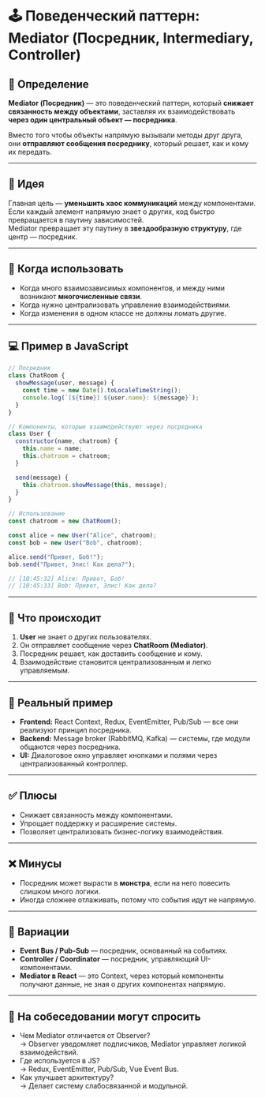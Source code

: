 # 🕹️ Поведенческий паттерн: Mediator (Посредник, Intermediary, Controller)

## 📌 Определение
**Mediator (Посредник)** — это поведенческий паттерн, который **снижает связанность между объектами**, заставляя их взаимодействовать **через один центральный объект — посредника**.

Вместо того чтобы объекты напрямую вызывали методы друг друга, они **отправляют сообщения посреднику**, который решает, как и кому их передать.

---

## 🎯 Идея
Главная цель — **уменьшить хаос коммуникаций** между компонентами.  
Если каждый элемент напрямую знает о других, код быстро превращается в паутину зависимостей.  
Mediator превращает эту паутину в **звездообразную структуру**, где центр — посредник.

---

## 🧩 Когда использовать
- Когда много взаимозависимых компонентов, и между ними возникают **многочисленные связи**.  
- Когда нужно централизовать управление взаимодействиями.  
- Когда изменения в одном классе не должны ломать другие.

---

## 💻 Пример в JavaScript

```js
// Посредник
class ChatRoom {
  showMessage(user, message) {
    const time = new Date().toLocaleTimeString();
    console.log(`[${time}] ${user.name}: ${message}`);
  }
}

// Компоненты, которые взаимодействуют через посредника
class User {
  constructor(name, chatroom) {
    this.name = name;
    this.chatroom = chatroom;
  }

  send(message) {
    this.chatroom.showMessage(this, message);
  }
}

// Использование
const chatroom = new ChatRoom();

const alice = new User("Alice", chatroom);
const bob = new User("Bob", chatroom);

alice.send("Привет, Боб!");
bob.send("Привет, Элис! Как дела?");

// [10:45:32] Alice: Привет, Боб!
// [10:45:33] Bob: Привет, Элис! Как дела?
```

---

## 🧠 Что происходит
1. **User** не знает о других пользователях.  
2. Он отправляет сообщение через **ChatRoom (Mediator)**.  
3. Посредник решает, как доставить сообщение и кому.  
4. Взаимодействие становится централизованным и легко управляемым.

---

## 💬 Реальный пример
- **Frontend:** React Context, Redux, EventEmitter, Pub/Sub — все они реализуют принцип посредника.  
- **Backend:** Message broker (RabbitMQ, Kafka) — системы, где модули общаются через посредника.  
- **UI:** Диалоговое окно управляет кнопками и полями через централизованный контроллер.

---

## ✅ Плюсы
- Снижает связанность между компонентами.  
- Упрощает поддержку и расширение системы.  
- Позволяет централизовать бизнес-логику взаимодействия.

---

## ❌ Минусы
- Посредник может вырасти в **монстра**, если на него повесить слишком много логики.  
- Иногда сложнее отлаживать, потому что события идут не напрямую.

---

## 🧩 Вариации
- **Event Bus / Pub-Sub** — посредник, основанный на событиях.  
- **Controller / Coordinator** — посредник, управляющий UI-компонентами.  
- **Mediator в React** — это Context, через который компоненты получают данные, не зная о других компонентах напрямую.

---

## 💬 На собеседовании могут спросить
- Чем Mediator отличается от Observer?  
  → Observer уведомляет подписчиков, Mediator управляет логикой взаимодействий.  
- Где используется в JS?  
  → Redux, EventEmitter, Pub/Sub, Vue Event Bus.  
- Как улучшает архитектуру?  
  → Делает систему слабосвязанной и модульной.